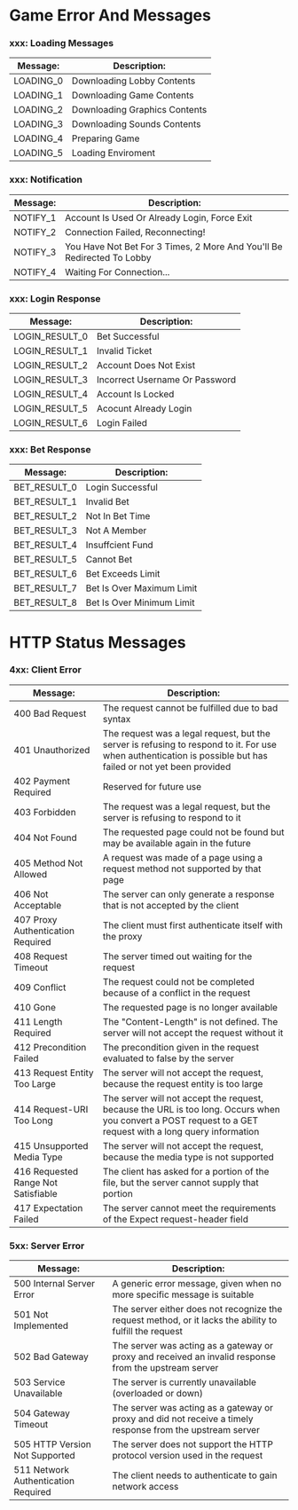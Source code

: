 # Game Error And Messages

### xxx: Loading Messages
Message: | Description:
----------------- | ------------------
LOADING_0 | Downloading Lobby Contents
LOADING_1 | Downloading Game Contents
LOADING_2 | Downloading Graphics Contents
LOADING_3 | Downloading Sounds Contents
LOADING_4 | Preparing Game
LOADING_5 | Loading Enviroment

### xxx: Notification
Message: | Description:
----------------- | ------------------
NOTIFY_1 | Account Is Used Or Already Login, Force Exit
NOTIFY_2 | Connection Failed, Reconnecting!
NOTIFY_3 | You Have Not Bet For 3 Times, 2 More And You'll Be Redirected To Lobby
NOTIFY_4 | Waiting For Connection...


### xxx: Login Response
Message: | Description:
----------------- | ------------------
LOGIN_RESULT_0 | Bet Successful
LOGIN_RESULT_1 | Invalid Ticket
LOGIN_RESULT_2 | Account Does Not Exist
LOGIN_RESULT_3 | Incorrect Username Or Password 
LOGIN_RESULT_4 | Account Is Locked
LOGIN_RESULT_5 | Acocunt Already Login
LOGIN_RESULT_6 | Login Failed

### xxx: Bet Response
Message: | Description:
----------------- | ------------------
BET_RESULT_0 | Login Successful
BET_RESULT_1 | Invalid Bet
BET_RESULT_2 | Not In Bet Time
BET_RESULT_3 | Not A Member
BET_RESULT_4 | Insuffcient Fund
BET_RESULT_5 | Cannot Bet
BET_RESULT_6 | Bet Exceeds Limit
BET_RESULT_7 | Bet Is Over Maximum Limit
BET_RESULT_8 | Bet Is Over Minimum Limit

# HTTP Status Messages
### 4xx: Client Error

Message: | Description:
----------------- | ------------------
400 Bad Request | The request cannot be fulfilled due to bad syntax
401 Unauthorized | The request was a legal request, but the server is refusing to respond to it. For use when authentication is possible but has failed or not yet been provided
402 Payment Required | Reserved for future use
403 Forbidden | The request was a legal request, but the server is refusing to respond to it
404 Not Found | The requested page could not be found but may be available again in the future
405 Method Not Allowed | A request was made of a page using a request method not supported by that page
406 Not Acceptable | The server can only generate a response that is not accepted by the client
407 Proxy Authentication Required | The client must first authenticate itself with the proxy
408 Request Timeout | The server timed out waiting for the request
409 Conflict | The request could not be completed because of a conflict in the request
410 Gone | The requested page is no longer available
411 Length Required | The "Content-Length" is not defined. The server will not accept the request without it 
412 Precondition Failed | The precondition given in the request evaluated to false by the server
413 Request Entity Too Large | The server will not accept the request, because the request entity is too large
414 Request-URI Too Long | The server will not accept the request, because the URL is too long. Occurs when you convert a POST request to a GET request with a long query information 
415 Unsupported Media Type | The server will not accept the request, because the media type is not supported 
416 Requested Range Not Satisfiable | The client has asked for a portion of the file, but the server cannot supply that portion
417 Expectation Failed | The server cannot meet the requirements of the Expect request-header field

### 5xx: Server Error

Message: | Description:
----------------- | ------------------
500 Internal Server Error | A generic error message, given when no more specific message is suitable
501 Not Implemented | The server either does not recognize the request method, or it lacks the ability to fulfill the request
502 Bad Gateway | The server was acting as a gateway or proxy and received an invalid response from the upstream server
503 Service Unavailable | The server is currently unavailable (overloaded or down)
504 Gateway Timeout | The server was acting as a gateway or proxy and did not receive a timely response from the upstream server
505 HTTP Version Not Supported | The server does not support the HTTP protocol version used in the request
511 Network Authentication Required | The client needs to authenticate to gain network access

